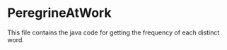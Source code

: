 # PeregrineAtWork
This file contains the java code for getting the frequency of each distinct word.
